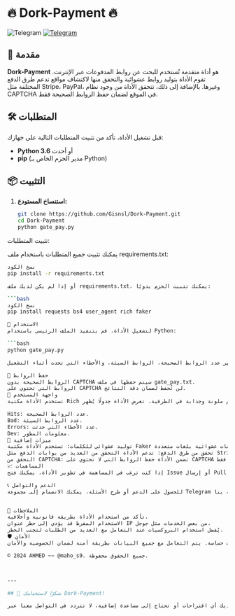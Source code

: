 # 🔥 Dork-Payment 🔥

![Telegram](https://img.shields.io/badge/Telegram-Join%20Chat-blue.svg) [![Telegram](https://img.icons8.com/color/48/000000/telegram-app.png)](https://t.me/maho9s)

## 📖 مقدمة

**Dork-Payment** هو أداة متقدمة تُستخدم للبحث عن روابط المدفوعات عبر الإنترنت. تقوم الأداة بتوليد روابط عشوائية والتحقق منها لاكتشاف مواقع تدعم طرق الدفع المختلفة مثل Stripe، PayPal، وغيرها. بالإضافة إلى ذلك، تتحقق الأداة من وجود نظام CAPTCHA في الموقع لضمان حفظ الروابط الصحيحة فقط.

## 🛠️ المتطلبات

قبل تشغيل الأداة، تأكد من تثبيت المتطلبات التالية على جهازك:

- **Python 3.6** أو أحدث
- **pip** (مدير الحزم الخاص بـ Python)

## 📦 التثبيت

1. **استنساخ المستودع:**

   ```bash
   git clone https://github.com/Gisnsl/Dork-Payment.git
   cd Dork-Payment
   python gate_pay.py
تثبيت المتطلبات:

يمكنك تثبيت جميع المتطلبات باستخدام ملف requirements.txt:

```bash
نسخ الكود
pip install -r requirements.txt

أو إذا لم يكن لديك ملف requirements.txt، يمكنك تثبيت الحزم يدويًا:

```bash
نسخ الكود
pip install requests bs4 user_agent rich faker

🚀 الاستخدام
لتشغيل الأداة، قم بتنفيذ الملف الرئيسي باستخدام Python:

```bash
python gate_pay.py

سترى واجهة تفاعلية تُظهر عدد الروابط الصحيحة، الروابط السيئة، والأخطاء التي تحدث أثناء التشغيل.

💾 حفظ الروابط
الروابط الصحيحة بدون CAPTCHA سيتم حفظها في ملف gate_pay.txt.
الروابط التي تحتوي على CAPTCHA لن تُحفظ لضمان دقة النتائج.
🎨 واجهة المستخدم
تستخدم الأداة مكتبة Rich لتوفير واجهة مستخدم ملونة وجذابة في الطرفية. تعرض الأداة جدولًا يُظهر:

Hits: عدد الروابط الصحيحة.
Bad: عدد الروابط السيئة.
Errors: عدد الأخطاء التي حدثت.
Dev: معلومات المطور.
🧩 ميزات إضافية
توليد عشوائي للكلمات: تستخدم الأداة مكتبة Faker لتوليد كلمات عشوائية بلغات متعددة.
تحقق من طرق الدفع: تدعم الأداة التحقق من العديد من بوابات الدفع مثل Stripe، PayPal، Cybersource، وغيرها.
التحقق من CAPTCHA: تضمن الأداة حفظ الروابط التي لا تحتوي على CAPTCHA فقط.
📈 المساهمات
إذا كنت ترغب في المساهمة في تطوير الأداة، يمكنك فتح Issue أو إرسال Pull Request عبر GitHub.

📞 الدعم والتواصل
للحصول على الدعم أو طرح الأسئلة، يمكنك الانضمام إلى مجموعة Telegram الخاصة بنا:


📝 الملاحظات
تأكد من استخدام الأداة بطريقة قانونية وأخلاقية.
الاستخدام المفرط قد يؤدي إلى حظر عنوان IP من بعض الخدمات مثل جوجل.
يُفضل استخدام البروكسيات عند التعامل مع العديد من الطلبات لتجنب الحظر.
🛡️ الأمان
تلتزم الأداة بعدم تخزين أي بيانات حساسة. يتم التعامل مع جميع البيانات بطريقة آمنة لضمان الخصوصية والأمان.

© 2024 AHMED ~~ @maho_s9. جميع الحقوق محفوظة.



---

## 🌟 شكرًا لاستخدامك Dork-Payment!

إذا كان لديك أي اقتراحات أو تحتاج إلى مساعدة إضافية، لا تتردد في التواصل معنا عبر [Telegram](https://t.me/maho9s).









